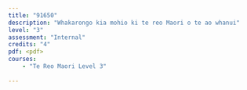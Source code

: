 ```yaml
---
title: "91650"
description: "Whakarongo kia mohio ki te reo Maori o te ao whanui"
level: "3"
assessment: "Internal"
credits: "4"
pdf: <pdf>
courses:
    - "Te Reo Maori Level 3"
    
---
```

